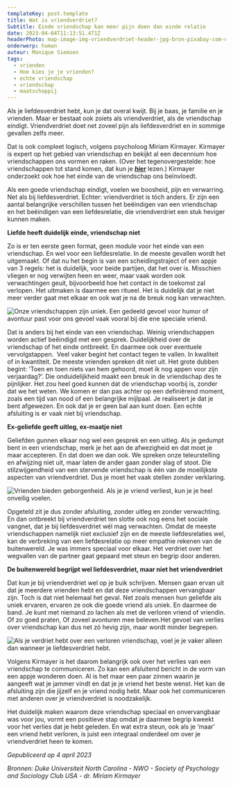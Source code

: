 ```yaml
---
templateKey: post.template
title: Wat is vriendverdriet?
Subtitle: Einde vriendschap kan meer pijn doen dan einde relatie
date: 2023-04-04T11:13:51.471Z
headerPhoto: map-image-img-vriendverdriet-header-jpg-bron-pixabay-com-onderschrift-vriendverdriet-header
onderwerp: human
auteur: Monique Siemsen
tags:
  - vrienden
  - Hoe kies je je vrienden?
  - echte vriendschap
  - vriendschap
  - maatschappij
---
```

Als je liefdesverdriet hebt, kun je dat overal kwijt. Bij je baas, je familie en je vrienden. Maar er bestaat ook zoiets als vriendverdriet, als de vriendschap eindigt. Vriendverdriet doet net zoveel pijn als liefdesverdriet en in sommige gevallen zelfs meer.



Dat is ook compleet logisch, volgens psycholoog Miriam Kirmayer. Kirmayer is expert op het gebied van vriendschap en bekijkt al een decennium hoe vriendschappen ons vormen en raken. (Over het tegenovergestelde: hoe vriendschappen tot stand komen, dat kun je ***[hier](/de-makker-op-het-witte-paard-is-vriendschap-voorbestemd)*** lezen.) Kirmayer onderzoekt ook hoe het einde van de vriendschap ons beïnvloedt. 



Als een goede vriendschap eindigt, voelen we boosheid, pijn en verwarring. Net als bij liefdesverdriet. Echter: vriendverdriet is tóch anders. Er zijn een aantal belangrijke verschillen tussen het beëindigen van een vriendschap en het beëindigen van een liefdesrelatie, die vriendverdriet een stuk heviger kunnen maken.



**Liefde heeft duidelijk einde, vriendschap niet**

Zo is er ten eerste geen format, geen module voor het einde van een vriendschap. En wel voor een liefdesrelatie. In de meeste gevallen wordt het uitgemaakt. Of dat nu het begin is van een scheidingstraject of een appje van 3 regels: het is duidelijk, voor beide partijen, dat het over is. Misschien vliegen er nog verwijten heen en weer, maar vaak worden ook verwachtingen geuit, bijvoorbeeld hoe het contact in de toekomst zal verlopen. Het uitmaken is daarmee een ritueel. Het is duidelijk dat je niet meer verder gaat met elkaar en ook wat je na de breuk nog kan verwachten.

![Onze vriendschappen zijn uniek. Een gedeeld gevoel voor humor of avontuur past voor ons gevoel vaak vooral bij die ene speciale vriend.](/img/vriendverdriet-lachende-mannen.jpg "Pixabay.com")

Dat is anders bij het einde van een vriendschap. Weinig vriendschappen worden actief beëindigd met een gesprek. Duidelijkheid over de vriendschap of het einde ontbreekt. En daarmee ook over eventuele vervolgstappen.  Veel vaker begint het contact tegen te vallen. In kwaliteit of in kwantiteit. De meeste vrienden spreken dit niet uit. Het grote dubben begint: ‘Toen en toen niets van hem gehoord, moet ik nog appen voor zijn verjaardag?’. Die onduidelijkheid maakt een breuk in de vriendschap des te pijnlijker. Het zou heel goed kunnen dat de vriendschap voorbij is, zonder dat we het weten. We komen er dan pas achter op een definiërend moment, zoals een tijd van nood of een belangrijke mijlpaal. Je realiseert je dat je bent afgewezen. En ook dat je er geen bal aan kunt doen. Een echte afsluiting is er vaak niet bij vriendschap.



**Ex-geliefde geeft uitleg, ex-maatje niet**

Geliefden gunnen elkaar nog wel een gesprek en een uitleg. Als je gedumpt bent in een vriendschap, merk je het aan de afwezigheid en dat moet je maar accepteren. En dat doen we dan ook. We spreken onze teleurstelling en afwijzing niet uit, maar laten de ander gaan zonder slag of stoot. Die stilzwijgendheid van een stervende vriendschap is één van de moeilijkste aspecten van vriendverdriet. Dus je moet het vaak stellen zonder verklaring.

![Vrienden bieden geborgenheid. Als je je vriend verliest, kun je je heel onveilig voelen.](/img/vriendverdriet-5-meiden.jpg "Pixabay.com")

Opgeteld zit je dus zonder afsluiting, zonder uitleg en zonder verwachting. En dan ontbreekt bij vriendverdriet ten slotte ook nog eens het sociale vangnet, dat je bij liefdesverdriet wél mag verwachten. Omdat de meeste vriendschappen namelijk niet exclusief zijn en de meeste liefdesrelaties wel, kan de verbreking van een liefdesrelatie op meer empathie rekenen van de buitenwereld. Je was immers speciaal voor elkaar. Het verdriet over het wegvallen van de partner gaat gepaard met steun en begrip door anderen.



**De buitenwereld begrijpt wel liefdesverdriet, maar niet het vriendverdriet**

Dat kun je bij vriendverdriet wel op je buik schrijven. Mensen gaan ervan uit dat je meerdere vrienden hebt en dat deze vriendschappen vervangbaar zijn. Toch is dat niet helemaal het geval. Net zoals mensen hun geliefde als uniek ervaren, ervaren ze ook die goede vriend als uniek. En daarmee de band. Je kunt met niemand zo lachen als met de verloren vriend of vriendin. Of zo goed praten, Of zoveel avonturen mee beleven.Het gevoel van verlies over vriendschap kan dus net zó hevig zijn, maar wordt minder begrepen.

![Als je verdriet hebt over een verloren vriendschap, voel je je vaker alleen dan wanneer je liefdesverdriet hebt.](/img/vriendverdriet-alleen.jpg "Pixabay.com")

Volgens Kirmayer is het daarom belangrijk ook over het verlies van een vriendschap te communiceren. Zo kan een afsluitend bericht in de vorm van een appje wonderen doen. Al is het maar een paar zinnen waarin je aangeeft wat je jammer vindt en dat je je vriend het beste wenst. Het kan de afsluiting zijn die jijzelf en je vriend nodig hebt. Maar ook het communiceren met anderen over je vriendverdriet is noodzakelijk.



Het duidelijk maken waarom deze vriendschap speciaal en onvervangbaar was voor jou, vormt een positieve stap omdat je daarmee begrip kweekt voor het verlies dat je hebt geleden. En wat extra steun, ook als je ‘maar’ een vriend hebt verloren, is juist een integraal onderdeel om over je vriendverdriet heen te komen.



*Gepubliceerd op 4 april 2023*

*Bronnen: Duke Universiteit North Carolina - NWO - Society of Psychology and Sociology Club USA - dr. Miriam Kirmayer*